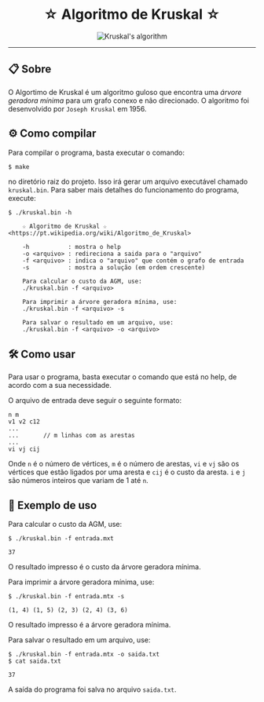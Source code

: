 <div align="center">
<h1>☆ Algoritmo de Kruskal ☆</h1>
<img src="https://upload.wikimedia.org/wikipedia/commons/b/bb/KruskalDemo.gif" alt="Kruskal's algorithm">
</div>

---

## 📋 Sobre

O Algortimo de Kruskal é um algoritmo guloso que encontra uma <i>árvore geradora mínima</i> para um grafo conexo e não direcionado. O algoritmo foi desenvolvido por `Joseph Kruskal` em 1956.

## ⚙ Como compilar

Para compilar o programa, basta executar o comando:

```
$ make
```

no diretório raiz do projeto. Isso irá gerar um arquivo executável chamado `kruskal.bin`. Para saber mais detalhes do funcionamento do programa, execute:

```
$ ./kruskal.bin -h

    ☆ Algoritmo de Kruskal ☆ <https://pt.wikipedia.org/wiki/Algoritmo_de_Kruskal>

    -h           : mostra o help
    -o <arquivo> : redireciona a saida para o "arquivo"
    -f <arquivo> : indica o "arquivo" que contém o grafo de entrada
    -s           : mostra a solução (em ordem crescente)

    Para calcular o custo da AGM, use:
    ./kruskal.bin -f <arquivo>

    Para imprimir a árvore geradora mínima, use:
    ./kruskal.bin -f <arquivo> -s

    Para salvar o resultado em um arquivo, use:
    ./kruskal.bin -f <arquivo> -o <arquivo>
```

## 🛠 Como usar

Para usar o programa, basta executar o comando que está no help, de acordo com a sua necessidade.

O arquivo de entrada deve seguir o seguinte formato:

```
n m
v1 v2 c12
...
...       // m linhas com as arestas
...
vi vj cij
```

Onde `n` é o número de vértices, `m` é o número de arestas, `vi` e `vj` são os vértices que estão ligados por uma aresta e `cij` é o custo da aresta. `i` e `j` são números inteiros que variam de 1 até `n`.

## 📝 Exemplo de uso

Para calcular o custo da AGM, use:

```
$ ./kruskal.bin -f entrada.mxt

37
```

O resultado impresso é o custo da árvore geradora mínima.

Para imprimir a árvore geradora mínima, use:

```
$ ./kruskal.bin -f entrada.mtx -s

(1, 4) (1, 5) (2, 3) (2, 4) (3, 6)
```

O resultado impresso é a árvore geradora mínima.

Para salvar o resultado em um arquivo, use:

```
$ ./kruskal.bin -f entrada.mtx -o saida.txt
$ cat saida.txt

37
```

A saída do programa foi salva no arquivo `saida.txt`.

